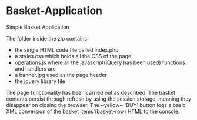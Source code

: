 # Basket-Application
Simple Basket Application

The folder inside the zip contains
- the single HTML code file called index.php
- a styles.css which holds all the CSS of the page
- operations.js where all the javascript(jQuery has been used) functions and handlers are
- a banner.jpg used as the page header
- the jquery library file

The page functionality has been carried out as described. The basket contents persist through refresh by using the session 
storage, meaning they disappear on closing the browser. The ~yellow~ 'BUY' button logs a basic XML conversion of the basket items'(basket-row) HTML to the console.
